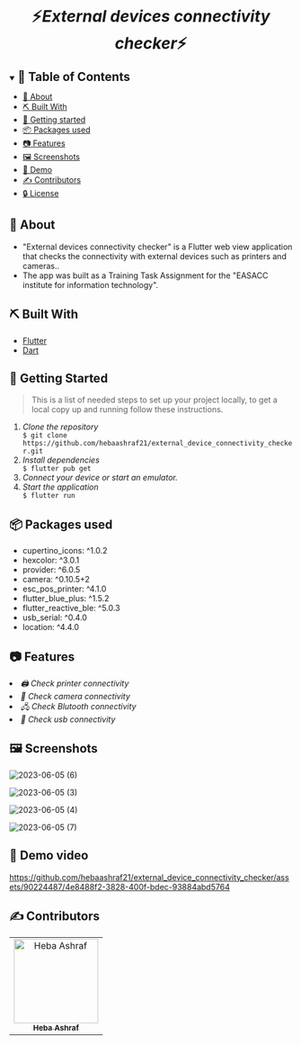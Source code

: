 

<div align="center">
    <h1 align='center'>⚡️<i>External devices connectivity checker</i>⚡️</h1>
</div>


<details open="open">
<summary>
<h2 style="display:inline">📝 Table of Contents</h2>
</summary>


- [📑 About](#about)
- [⛏️ Built With](#built-with)
- [🏁 Getting started](#getting-started)
- [📦 Packages used](#packages-used)
- [📷 Features](#features)
- [🖼️ Screenshots](#screenshots)  
- [🎥 Demo](#demo)  
- [✍️ Contributors](#contributors)   
- [🔒 License](#license)
</details>


## 📑 About
- "External devices connectivity checker" is a Flutter web view application that checks the connectivity with external devices such as printers and cameras..
- The app was built as a Training Task Assignment for the "EASACC institute for information technology".  

## ⛏️ Built With 
 <ul>
  <li><a href="https://flutter.dev/">Flutter</a></li>
  <li><a href="https://dart.dev/">Dart</a></li>
 </ul>

## 🏁 Getting Started
<blockquote>
  <p>This is a list of needed steps to set up your project locally, to get a local copy up and running follow these instructions.
 </p>
</blockquote>
<ol>
  <li><em>Clone the repository</em>
    <div>
        <code>$ git clone https://github.com/hebaashraf21/external_device_connectivity_checker.git</code>
    </div>
  </li>
  <li><em>Install dependencies</em>
    <div>
        <code>$ flutter pub get</code>
    </div>
  </li>
    <li><em>Connect your device or start an emulator.</em>
  </li>
  <li><em>Start the application</em>
    <div>
        <code>$ flutter run</code>
    </div>
  </li>

</ol>

## 📦 Packages used 
 <ul>
  <li>cupertino_icons: ^1.0.2</li>
  <li>hexcolor: ^3.0.1</li>
  <li>provider: ^6.0.5</li>
  <li>camera: ^0.10.5+2</li>
  <li>esc_pos_printer: ^4.1.0</li>
  <li>flutter_blue_plus: ^1.5.2</li>
  <li>flutter_reactive_ble: ^5.0.3</li>
  <li>usb_serial: ^0.4.0</li>
  <li>location: ^4.4.0</li>
 </ul>



## 📷 Features

<li><em>🖨️ Check printer connectivity </em></li>

<li><em>🎥 Check camera connectivity </em></li>

<li><em> 🖧 Check Blutooth connectivity </em></li>

<li><em>🔌 Check usb connectivity </em></li>

## 🖼️ Screenshots 
![2023-06-05 (6)](https://github.com/hebaashraf21/external_device_connectivity_checker/assets/90224487/8eaa27a6-4d2c-40d9-aa47-13a7485e9197)

![2023-06-05 (3)](https://github.com/hebaashraf21/external_device_connectivity_checker/assets/90224487/f43ce2ab-b7b7-4554-8a38-372a1a8dd813)

![2023-06-05 (4)](https://github.com/hebaashraf21/external_device_connectivity_checker/assets/90224487/5a4b32bf-b8c3-4403-aeec-d29e4fa49e39)

![2023-06-05 (7)](https://github.com/hebaashraf21/external_device_connectivity_checker/assets/90224487/956c9e05-1d17-4fef-a838-bffaf5d837c5)


## 🎥 Demo video
https://github.com/hebaashraf21/external_device_connectivity_checker/assets/90224487/4e8488f2-3828-400f-bdec-93884abd5764


## ✍️ Contributors
<table>
  <tr>      
 <td align="center">
<a href="https://github.com/hebaashraf21" target="_black">
<img src="https://avatars.githubusercontent.com/u/20935242?s=80&v=4" width="150px;" alt="Heba Ashraf"/><br /><sub><b>Heba Ashraf</b></sub></a><br />
</td>
</tr>
</table>

